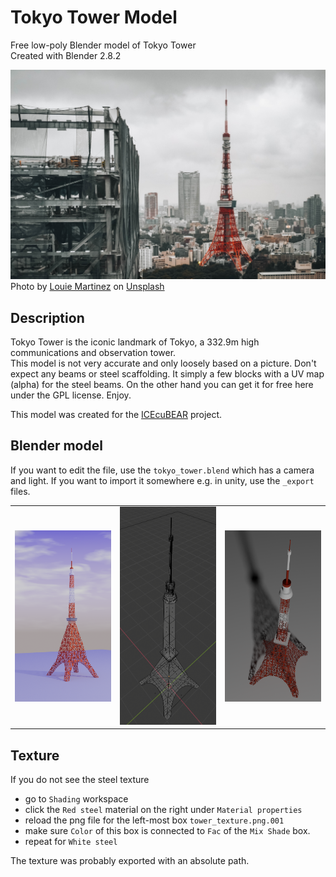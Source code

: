 # Tokyo Tower Model
Free low-poly Blender model of Tokyo Tower  
Created with Blender 2.8.2

![Tokyo Tower](https://github.com/cbaus/tokyo-tower-model/raw/master/images/tokyo_tower_real.jpg)
<span>Photo by <a href="https://unsplash.com/@thetalkinglens?utm_source=unsplash&amp;utm_medium=referral&amp;utm_content=creditCopyText">Louie Martinez</a> on <a href="https://unsplash.com/?utm_source=unsplash&amp;utm_medium=referral&amp;utm_content=creditCopyText">Unsplash</a></span>

## Description
Tokyo Tower is the iconic landmark of Tokyo, a 332.9m high communications and observation tower.  
This model is not very accurate and only loosely based on a picture. Don't expect any beams or steel scaffolding. It simply a few blocks with a UV map (alpha) for the steel beams. On the other hand you can get it for free here under the GPL license. Enjoy.  

This model was created for the [ICEcuBEAR](https://apps.apple.com/jp/app/icecubear/id1533578432?l=en) project.

## Blender model
If you want to edit the file, use the `tokyo_tower.blend` which has a camera and light. If you want to import it somewhere e.g. in unity, use the `_export` files.

<table width="700">
    <tr>
        <td width="30%">
<img src="https://raw.githubusercontent.com/cbaus/tokyo-tower-model/master/images/tokyo_tower_render_1.png" width="200" height="auto" />
        </td>
        <td width="30%">
<img src="https://raw.githubusercontent.com/cbaus/tokyo-tower-model/master/images/tokyo_tower_polygons.png" width="200" height="auto" />
        </td>
        <td width="30%">
<img src="https://raw.githubusercontent.com/cbaus/tokyo-tower-model/master/images/tokyo_tower_render_2.png" width="200" height="auto" />
        </td>
    </tr>
</table>

## Texture
If you do not see the steel texture
 * go to `Shading` workspace
 * click the `Red steel` material on the right under `Material properties`
 * reload the png file for the left-most box `tower_texture.png.001`
 * make sure `Color` of this box is connected to `Fac` of the `Mix Shade` box.
 * repeat for `White steel`
 
The texture was probably exported with an absolute path.
